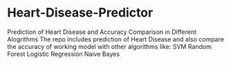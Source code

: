 # Heart-Disease-Predictor
Prediction of Heart Disease and Accuracy Comparison in Different Alogrithms
The repo includes prediction of Heart Disease and also compare the accuracy of working model with other algorithms like:
SVM
Random Forest
Logistic Regression
Naive Bayes
